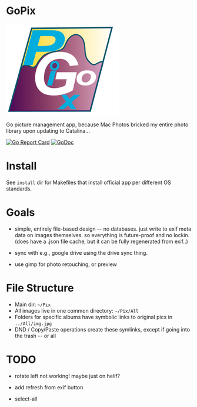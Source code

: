 # GoPix

![alt tag](logo/gopix_icon.png)

Go picture management app, because Mac Photos bricked my entire photo library upon updating to Catalina...

[![Go Report Card](https://goreportcard.com/badge/goki.dev/gopix)](https://goreportcard.com/report/goki.dev/gopix)
[![GoDoc](https://godoc.org/goki.dev/gopix?status.svg)](https://godoc.org/goki.dev/gopix)

# Install

See `install` dir for Makefiles that install official app per different OS standards.

# Goals

* simple, entirely file-based design -- no databases.   just write to exif meta data on images themselves.  so everything is future-proof and no lockin.  (does have a .json file cache, but it can be fully regenerated from exif..)

* sync with e.g., google drive using the drive sync thing.

* use gimp for photo retouching, or preview

# File Structure

* Main dir: `~/Pix`
* All images live in one common directory: `~/Pix/All`
* Folders for specific albums have symbolic links to original pics in `../All/img.jpg`
* DND / Copy/Paste operations create these symlinks, except if going into the trash -- or all

# TODO

* rotate left not working!  maybe just on helif?

* add refresh from exif button

* select-all




